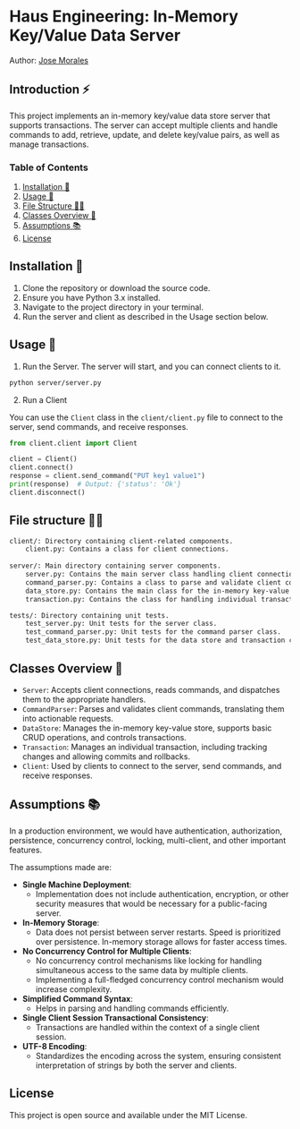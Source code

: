 # Haus Engineering: In-Memory Key/Value Data Server
Author: [Jose Morales](https://www.linkedin.com/in/moralesdev/)

## Introduction ⚡

This project implements an in-memory key/value data store server that supports transactions. The server can accept multiple clients and handle commands to add, retrieve, update, and delete key/value pairs, as well as manage transactions.

### Table of Contents
1. [Installation 🎉](#installation-)
2. [Usage 💎](#usage-)
3. [File Structure 👨‍💻](#file-structure-)
4. [Classes Overview 🎨](#classes-overview-)
5. [Assumptions 📚](#assumptions-)
6. [License](#license)

## Installation 🎉

1. Clone the repository or download the source code.
2. Ensure you have Python 3.x installed.
3. Navigate to the project directory in your terminal.
4. Run the server and client as described in the Usage section below.

## Usage 💎

1. Run the Server. The server will start, and you can connect clients to it.

```bash
python server/server.py
```

2. Run a Client

You can use the `Client` class in the `client/client.py` file to connect to the server, send commands, and receive responses.

```python
from client.client import Client

client = Client()
client.connect()
response = client.send_command("PUT key1 value1")
print(response)  # Output: {'status': 'Ok'}
client.disconnect()
```


## File structure 👨‍💻

```bash
client/: Directory containing client-related components.
    client.py: Contains a class for client connections.
    
server/: Main directory containing server components.
    server.py: Contains the main server class handling client connections and dispatching commands.
    command_parser.py: Contains a class to parse and validate client commands.
    data_store.py: Contains the main class for the in-memory key-value store, managing transactions.
    transaction.py: Contains the class for handling individual transactions.

tests/: Directory containing unit tests.
    test_server.py: Unit tests for the server class.
    test_command_parser.py: Unit tests for the command parser class.
    test_data_store.py: Unit tests for the data store and transaction classes.
```

## Classes Overview 🎨

- `Server`: Accepts client connections, reads commands, and dispatches them to the appropriate handlers.
- `CommandParser`: Parses and validates client commands, translating them into actionable requests.
- `DataStore`: Manages the in-memory key-value store, supports basic CRUD operations, and controls transactions.
- `Transaction`: Manages an individual transaction, including tracking changes and allowing commits and rollbacks.
- `Client`: Used by clients to connect to the server, send commands, and receive responses.

## Assumptions 📚

In a production environment, we would have authentication, authorization, persistence, concurrency control, locking, multi-client, and other important features.

The assumptions made are:

- **Single Machine Deployment**:
  - Implementation does not include authentication, encryption, or other security measures that would be necessary for a public-facing server.
- **In-Memory Storage**:
  - Data does not persist between server restarts. Speed is prioritized over persistence. In-memory storage allows for faster access times.
- **No Concurrency Control for Multiple Clients**:
  - No concurrency control mechanisms like locking for handling simultaneous access to the same data by multiple clients.
  - Implementing a full-fledged concurrency control mechanism would increase complexity.
- **Simplified Command Syntax**:
  - Helps in parsing and handling commands efficiently.
- **Single Client Session Transactional Consistency**:
  - Transactions are handled within the context of a single client session. 
- **UTF-8 Encoding**:
  - Standardizes the encoding across the system, ensuring consistent interpretation of strings by both the server and clients.

## License

This project is open source and available under the MIT License. 